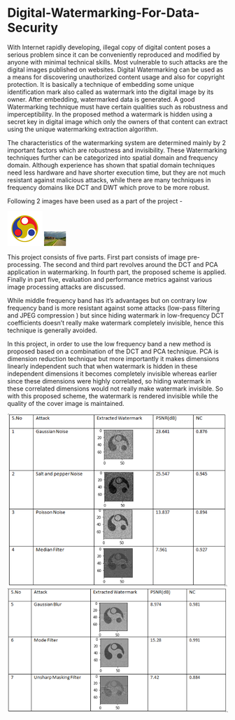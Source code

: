 # Digital-Watermarking-For-Data-Security

With Internet rapidly developing, illegal copy of digital content poses a serious problem since it can be conveniently reproduced and modified by anyone with minimal technical skills. Most vulnerable to such attacks are the digital images published on websites. Digital Watermarking can be used as a means for discovering unauthorized content usage and also for copyright protection. It is basically a technique of embedding some unique identification mark also called as watermark into the digital image by its owner. After embedding, watermarked data is generated. A good Watermarking technique must have certain qualities such as robustness and imperceptibility. In the proposed method a watermark is hidden using a secret key in digital image which only the owners of that content can extract using the unique watermarking extraction algorithm.

The characteristics of the watermarking system are determined mainly by 2 important factors which are robustness and invisibility. These Watermarking techniques further can be categorized into spatial domain and frequency domain. Although experience has shown that spatial domain techniques need less hardware and have shorter execution time, but they are not much resistant against malicious attacks, while there are many techniques in frequency domains like DCT and DWT which prove to be more robust.

Following 2 images have been used as a part of the project - 

![image](https://github.com/AviKhandelwal/Digital-Watermarking-For-Data-Security/blob/main/Pictures/IITG_White.png)
![image](https://github.com/AviKhandelwal/Digital-Watermarking-For-Data-Security/blob/main/Pictures/IITG.jpg)

This project consists of five parts. First part consists of image pre-processing.
The second and third part revolves around the DCT and PCA application in watermarking. In fourth part, the proposed scheme is applied. Finally in part five, evaluation and performance metrics against various image processing attacks are discussed.

While middle frequency band has it’s advantages but on contrary low frequency band is more resistant against some attacks (low-pass filtering and JPEG compression ) but since hiding watermark in low-frequency DCT coefficients doesn’t really make watermark completely invisible, hence this technique is generally avoided.

In this project, in order to use the low frequency band a new method is proposed based on a combination of the DCT and PCA technique. PCA is dimension reduction technique but more importantly it makes dimensions linearly independent such that when watermark is hidden in these independent dimensions it becomes completely invisible whereas earlier since these dimensions were highly correlated, so hiding watermark in these correlated dimensions would not really make watermark invisible. So with this proposed scheme, the watermark is rendered invisible while the quality of the cover image is maintained.

![image](https://github.com/AviKhandelwal/Digital-Watermarking-For-Data-Security/blob/main/Pictures/table1.png)
![image](https://github.com/AviKhandelwal/Digital-Watermarking-For-Data-Security/blob/main/Pictures/table2.png)


